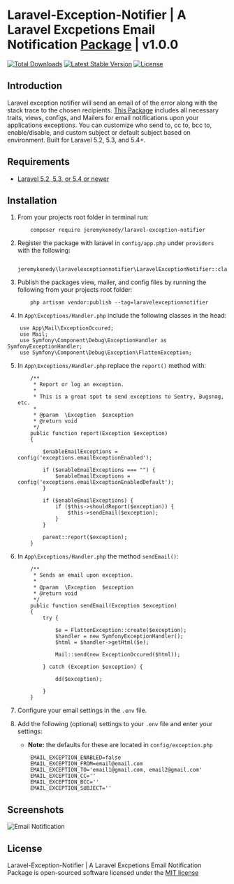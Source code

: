 # Laravel-Exception-Notifier | A Laravel Excpetions Email Notification [Package](https://packagist.org/packages/jeremykenedy/laravel-exception-notifier) | v1.0.0

[![Total Downloads](https://poser.pugx.org/jeremykenedy/laravel-exception-notifier/d/total.svg)](https://packagist.org/packages/jeremykenedy/laravel-exception-notifier)
[![Latest Stable Version](https://poser.pugx.org/jeremykenedy/laravel-exception-notifier/v/stable.svg)](https://packagist.org/packages/jeremykenedy/laravel-exception-notifier)
[![License](https://poser.pugx.org/jeremykenedy/laravel-exception-notifier/license.svg)](https://packagist.org/packages/jeremykenedy/laravel-exception-notifier)

## Introduction

Laravel exception notifier will send an email of of the error along with the stack trace to the chosen recipients. [This Package](https://packagist.org/packages/jeremykenedy/laravel-exception-notifier) includes all necessary traits, views, configs, and Mailers for email notifications upon your applications exceptions. You can customize who send to, cc to, bcc to, enable/disable, and custom subject or default subject based on environment. Built for Laravel 5.2, 5.3, and 5.4+.

## Requirements

* [Laravel 5.2, 5.3, or 5.4 or newer](https://laravel.com/docs/installation)

## Installation

1. From your projects root folder in terminal run:

    ```
        composer require jeremykenedy/laravel-exception-notifier
    ```

2. Register the package with laravel in `config/app.php` under `providers` with the following:

   ```
      jeremykenedy\laravelexceptionnotifier\LaravelExceptionNotifier::class,
   ```

3. Publish the packages view, mailer, and config files by running the following from your projects root folder:

    ```
        php artisan vendor:publish --tag=laravelexceptionnotifier
    ```

4. In `App\Exceptions/Handler.php` include the following classes in the head:

```
    use App\Mail\ExceptionOccured;
    use Mail;
    use Symfony\Component\Debug\ExceptionHandler as SymfonyExceptionHandler;
    use Symfony\Component\Debug\Exception\FlattenException;
```

5. In `App\Exceptions/Handler.php` replace the `report()` method with:

    ```
        /**
         * Report or log an exception.
         *
         * This is a great spot to send exceptions to Sentry, Bugsnag, etc.
         *
         * @param  \Exception  $exception
         * @return void
         */
        public function report(Exception $exception)
        {

            $enableEmailExceptions = config('exceptions.emailExceptionEnabled');

            if ($enableEmailExceptions === "") {
                $enableEmailExceptions = config('exceptions.emailExceptionEnabledDefault');
            }

            if ($enableEmailExceptions) {
                if ($this->shouldReport($exception)) {
                    $this->sendEmail($exception);
                }
            }

            parent::report($exception);
        }
    ```

6. In `App\Exceptions/Handler.php` the method `sendEmail()`:

    ```
        /**
         * Sends an email upon exception.
         *
         * @param  \Exception  $exception
         * @return void
         */
        public function sendEmail(Exception $exception)
        {
            try {

                $e = FlattenException::create($exception);
                $handler = new SymfonyExceptionHandler();
                $html = $handler->getHtml($e);

                Mail::send(new ExceptionOccured($html));

            } catch (Exception $exception) {

                dd($exception);

            }
        }
    ```

7. Configure your email settings in the `.env` file.

8. Add the following (optional) settings to your `.env` file and enter your settings:

    * **Note:** the defaults for these are located in `config/exception.php`

    ```
        EMAIL_EXCEPTION_ENABLED=false
        EMAIL_EXCEPTION_FROM=email@email.com
        EMAIL_EXCEPTION_TO='email1@gmail.com, email2@gmail.com'
        EMAIL_EXCEPTION_CC=''
        EMAIL_EXCEPTION_BCC=''
        EMAIL_EXCEPTION_SUBJECT=''
    ```

## Screenshots

![Email Notification](https://s3-us-west-2.amazonaws.com/github-project-images/laravel-exception-notifier/exception-error-email-min.jpeg)

## License

Laravel-Exception-Notifier | A Laravel Excpetions Email Notification Package is open-sourced software licensed under the [MIT license](http://opensource.org/licenses/MIT)
